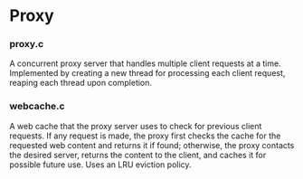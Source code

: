 # Proxy

### proxy.c
A concurrent proxy server that handles multiple client requests at a time. Implemented by creating a new thread for processing each client request, reaping each thread upon completion.

### webcache.c
A web cache that the proxy server uses to check for previous client requests. If any request is made, the proxy first checks the cache for the requested web content and returns it if found; otherwise, the proxy contacts the desired server, returns the content to the client, and caches it for possible future use. 
Uses an LRU eviction policy.
